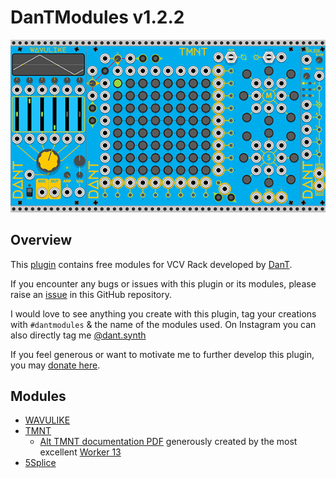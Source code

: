 # DanTModules v1.2.2

![WAVULIKE](img/dantmodules.png)

## Overview

This [plugin](https://library.vcvrack.com/DanTModules/) contains free modules for VCV Rack developed by [DanT](https://www.dtilley.co.uk).

If you encounter any bugs or issues with this plugin or its modules, please raise an [issue](https://github.com/Miff-Real/DanTModules-Manual/issues) in this GitHub repository.

I would love to see anything you create with this plugin, tag your creations with `#dantmodules` & the name of the modules used. On Instagram you can also directly tag me [@dant.synth](https://www.instagram.com/dant.synth/)

If you feel generous or want to motivate me to further develop this plugin, you may [donate here](https://monzo.me/danieltilley2).

## Modules

* [WAVULIKE](wavulike.md)
* [TMNT](tmnt.md)
  * [Alt TMNT documentation PDF](tmnt.pdf) generously created by the most excellent [Worker 13](https://community.vcvrack.com/u/worker_13/summary)
* [5Splice](5splice.md)
